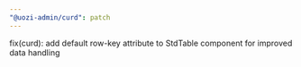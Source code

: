 ```yaml
---
"@uozi-admin/curd": patch
---
```


fix(curd): add default row-key attribute to StdTable component for improved data handling
